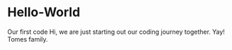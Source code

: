 # Hello-World
Our first code
Hi, we are just starting out our coding journey together.
Yay!
Tomes family.
